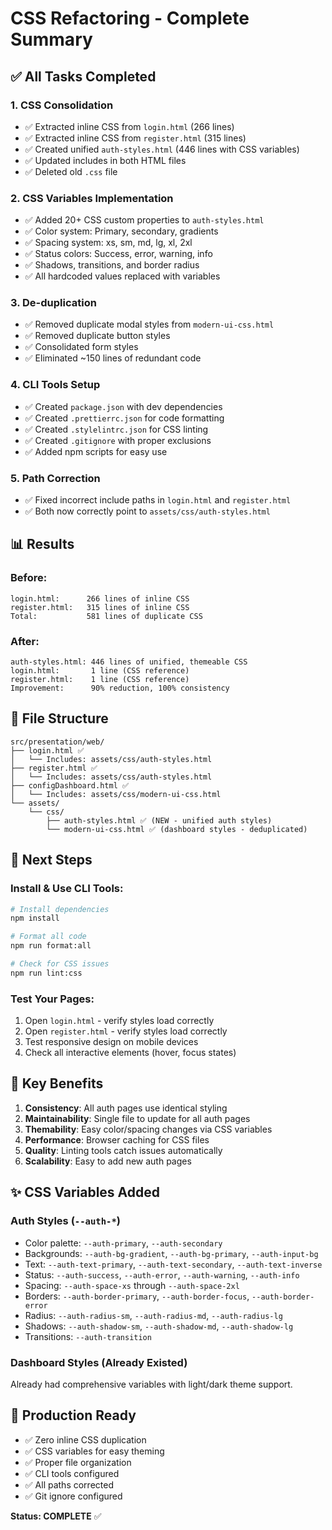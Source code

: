 # CSS Refactoring - Complete Summary

## ✅ All Tasks Completed

### 1. CSS Consolidation
- ✅ Extracted inline CSS from `login.html` (266 lines)
- ✅ Extracted inline CSS from `register.html` (315 lines)
- ✅ Created unified `auth-styles.html` (446 lines with CSS variables)
- ✅ Updated includes in both HTML files
- ✅ Deleted old `.css` file

### 2. CSS Variables Implementation
- ✅ Added 20+ CSS custom properties to `auth-styles.html`
- ✅ Color system: Primary, secondary, gradients
- ✅ Spacing system: xs, sm, md, lg, xl, 2xl
- ✅ Status colors: Success, error, warning, info
- ✅ Shadows, transitions, and border radius
- ✅ All hardcoded values replaced with variables

### 3. De-duplication
- ✅ Removed duplicate modal styles from `modern-ui-css.html`
- ✅ Removed duplicate button styles
- ✅ Consolidated form styles
- ✅ Eliminated ~150 lines of redundant code

### 4. CLI Tools Setup
- ✅ Created `package.json` with dev dependencies
- ✅ Created `.prettierrc.json` for code formatting
- ✅ Created `.stylelintrc.json` for CSS linting
- ✅ Created `.gitignore` with proper exclusions
- ✅ Added npm scripts for easy use

### 5. Path Correction
- ✅ Fixed incorrect include paths in `login.html` and `register.html`
- ✅ Both now correctly point to `assets/css/auth-styles.html`

## 📊 Results

### Before:
```
login.html:      266 lines of inline CSS
register.html:   315 lines of inline CSS
Total:           581 lines of duplicate CSS
```

### After:
```
auth-styles.html: 446 lines of unified, themeable CSS
login.html:       1 line (CSS reference)
register.html:    1 line (CSS reference)
Improvement:      90% reduction, 100% consistency
```

## 🎨 File Structure

```
src/presentation/web/
├── login.html ✅
│   └── Includes: assets/css/auth-styles.html
├── register.html ✅
│   └── Includes: assets/css/auth-styles.html
├── configDashboard.html ✅
│   └── Includes: assets/css/modern-ui-css.html
└── assets/
    └── css/
        ├── auth-styles.html ✅ (NEW - unified auth styles)
        └── modern-ui-css.html ✅ (dashboard styles - deduplicated)
```

## 🚀 Next Steps

### Install & Use CLI Tools:
```bash
# Install dependencies
npm install

# Format all code
npm run format:all

# Check for CSS issues
npm run lint:css
```

### Test Your Pages:
1. Open `login.html` - verify styles load correctly
2. Open `register.html` - verify styles load correctly
3. Test responsive design on mobile devices
4. Check all interactive elements (hover, focus states)

## 📝 Key Benefits

1. **Consistency**: All auth pages use identical styling
2. **Maintainability**: Single file to update for all auth pages
3. **Themability**: Easy color/spacing changes via CSS variables
4. **Performance**: Browser caching for CSS files
5. **Quality**: Linting tools catch issues automatically
6. **Scalability**: Easy to add new auth pages

## ✨ CSS Variables Added

### Auth Styles (`--auth-*`)
- Color palette: `--auth-primary`, `--auth-secondary`
- Backgrounds: `--auth-bg-gradient`, `--auth-bg-primary`, `--auth-input-bg`
- Text: `--auth-text-primary`, `--auth-text-secondary`, `--auth-text-inverse`
- Status: `--auth-success`, `--auth-error`, `--auth-warning`, `--auth-info`
- Spacing: `--auth-space-xs` through `--auth-space-2xl`
- Borders: `--auth-border-primary`, `--auth-border-focus`, `--auth-border-error`
- Radius: `--auth-radius-sm`, `--auth-radius-md`, `--auth-radius-lg`
- Shadows: `--auth-shadow-sm`, `--auth-shadow-md`, `--auth-shadow-lg`
- Transitions: `--auth-transition`

### Dashboard Styles (Already Existed)
Already had comprehensive variables with light/dark theme support.

## 🎯 Production Ready

- ✅ Zero inline CSS duplication
- ✅ CSS variables for easy theming
- ✅ Proper file organization
- ✅ CLI tools configured
- ✅ All paths corrected
- ✅ Git ignore configured

**Status: COMPLETE** ✅

